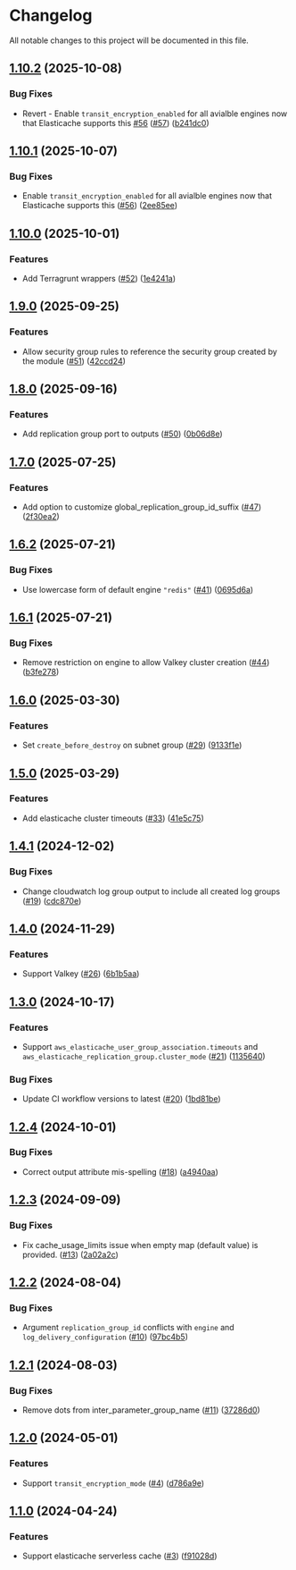 # Changelog

All notable changes to this project will be documented in this file.

## [1.10.2](https://github.com/terraform-aws-modules/terraform-aws-elasticache/compare/v1.10.1...v1.10.2) (2025-10-08)


### Bug Fixes

* Revert - Enable `transit_encryption_enabled` for all avialble engines now that Elasticache supports this [#56](https://github.com/terraform-aws-modules/terraform-aws-elasticache/issues/56) ([#57](https://github.com/terraform-aws-modules/terraform-aws-elasticache/issues/57)) ([b241dc0](https://github.com/terraform-aws-modules/terraform-aws-elasticache/commit/b241dc02309f03fe2475025aba9128caf565104f))

## [1.10.1](https://github.com/terraform-aws-modules/terraform-aws-elasticache/compare/v1.10.0...v1.10.1) (2025-10-07)


### Bug Fixes

* Enable `transit_encryption_enabled` for all avialble engines now that Elasticache supports this ([#56](https://github.com/terraform-aws-modules/terraform-aws-elasticache/issues/56)) ([2ee85ee](https://github.com/terraform-aws-modules/terraform-aws-elasticache/commit/2ee85eebdf450f3125ca6542b7f6a4f2f13fbecc))

## [1.10.0](https://github.com/terraform-aws-modules/terraform-aws-elasticache/compare/v1.9.0...v1.10.0) (2025-10-01)


### Features

* Add Terragrunt wrappers ([#52](https://github.com/terraform-aws-modules/terraform-aws-elasticache/issues/52)) ([1e4241a](https://github.com/terraform-aws-modules/terraform-aws-elasticache/commit/1e4241a561af6d23bdef50da995a77502b6a9fa7))

## [1.9.0](https://github.com/terraform-aws-modules/terraform-aws-elasticache/compare/v1.8.0...v1.9.0) (2025-09-25)


### Features

* Allow security group rules to reference the security group created by the module ([#51](https://github.com/terraform-aws-modules/terraform-aws-elasticache/issues/51)) ([42ccd24](https://github.com/terraform-aws-modules/terraform-aws-elasticache/commit/42ccd2429c927913a043ead7f14dc14277df5c7b))

## [1.8.0](https://github.com/terraform-aws-modules/terraform-aws-elasticache/compare/v1.7.0...v1.8.0) (2025-09-16)


### Features

* Add replication group port to outputs ([#50](https://github.com/terraform-aws-modules/terraform-aws-elasticache/issues/50)) ([0b06d8e](https://github.com/terraform-aws-modules/terraform-aws-elasticache/commit/0b06d8e4a74a602ad774f9d8f0422734e19ab680))

## [1.7.0](https://github.com/terraform-aws-modules/terraform-aws-elasticache/compare/v1.6.2...v1.7.0) (2025-07-25)


### Features

* Add option to customize global_replication_group_id_suffix ([#47](https://github.com/terraform-aws-modules/terraform-aws-elasticache/issues/47)) ([2f30ea2](https://github.com/terraform-aws-modules/terraform-aws-elasticache/commit/2f30ea2b2fdd017c747262061095b66bc6bf09a7))

## [1.6.2](https://github.com/terraform-aws-modules/terraform-aws-elasticache/compare/v1.6.1...v1.6.2) (2025-07-21)


### Bug Fixes

* Use lowercase form of default engine `"redis"` ([#41](https://github.com/terraform-aws-modules/terraform-aws-elasticache/issues/41)) ([0695d6a](https://github.com/terraform-aws-modules/terraform-aws-elasticache/commit/0695d6a0512b144651cd11dea5929f48730fb916))

## [1.6.1](https://github.com/terraform-aws-modules/terraform-aws-elasticache/compare/v1.6.0...v1.6.1) (2025-07-21)


### Bug Fixes

* Remove restriction on engine to allow Valkey cluster creation ([#44](https://github.com/terraform-aws-modules/terraform-aws-elasticache/issues/44)) ([b3fe278](https://github.com/terraform-aws-modules/terraform-aws-elasticache/commit/b3fe278d2f12a76a34d6b32b847a58c3b210f7f1))

## [1.6.0](https://github.com/terraform-aws-modules/terraform-aws-elasticache/compare/v1.5.0...v1.6.0) (2025-03-30)


### Features

* Set `create_before_destroy` on subnet group ([#29](https://github.com/terraform-aws-modules/terraform-aws-elasticache/issues/29)) ([9133f1e](https://github.com/terraform-aws-modules/terraform-aws-elasticache/commit/9133f1ec80c4cefef8dd5a763f6f6d9e4526276e))

## [1.5.0](https://github.com/terraform-aws-modules/terraform-aws-elasticache/compare/v1.4.1...v1.5.0) (2025-03-29)


### Features

* Add elasticache cluster timeouts ([#33](https://github.com/terraform-aws-modules/terraform-aws-elasticache/issues/33)) ([41e5c75](https://github.com/terraform-aws-modules/terraform-aws-elasticache/commit/41e5c75b2ea15a8631f8bb9f7f73ad5d868eeddf))

## [1.4.1](https://github.com/terraform-aws-modules/terraform-aws-elasticache/compare/v1.4.0...v1.4.1) (2024-12-02)


### Bug Fixes

* Change cloudwatch log group output to include all created log groups ([#19](https://github.com/terraform-aws-modules/terraform-aws-elasticache/issues/19)) ([cdc870e](https://github.com/terraform-aws-modules/terraform-aws-elasticache/commit/cdc870e425fd34a93f3e38adccf8eb4c8fd1ef1a))

## [1.4.0](https://github.com/terraform-aws-modules/terraform-aws-elasticache/compare/v1.3.0...v1.4.0) (2024-11-29)


### Features

* Support Valkey ([#26](https://github.com/terraform-aws-modules/terraform-aws-elasticache/issues/26)) ([6b1b5aa](https://github.com/terraform-aws-modules/terraform-aws-elasticache/commit/6b1b5aa4576942bad13a6c8a8420e958a7327fad))

## [1.3.0](https://github.com/terraform-aws-modules/terraform-aws-elasticache/compare/v1.2.4...v1.3.0) (2024-10-17)


### Features

* Support `aws_elasticache_user_group_association.timeouts` and `aws_elasticache_replication_group.cluster_mode` ([#21](https://github.com/terraform-aws-modules/terraform-aws-elasticache/issues/21)) ([1135640](https://github.com/terraform-aws-modules/terraform-aws-elasticache/commit/1135640455df0ee16ef76bb5b0c6c3f069483b98))


### Bug Fixes

* Update CI workflow versions to latest ([#20](https://github.com/terraform-aws-modules/terraform-aws-elasticache/issues/20)) ([1bd81be](https://github.com/terraform-aws-modules/terraform-aws-elasticache/commit/1bd81beec317d4b05fc847c4e3b41bbbcc8460ea))

## [1.2.4](https://github.com/terraform-aws-modules/terraform-aws-elasticache/compare/v1.2.3...v1.2.4) (2024-10-01)


### Bug Fixes

* Correct output attribute mis-spelling ([#18](https://github.com/terraform-aws-modules/terraform-aws-elasticache/issues/18)) ([a4940aa](https://github.com/terraform-aws-modules/terraform-aws-elasticache/commit/a4940aa5d8d3f6f9427c050c57b4cda90bf09856))

## [1.2.3](https://github.com/terraform-aws-modules/terraform-aws-elasticache/compare/v1.2.2...v1.2.3) (2024-09-09)


### Bug Fixes

* Fix cache_usage_limits issue when empty map (default value) is provided. ([#13](https://github.com/terraform-aws-modules/terraform-aws-elasticache/issues/13)) ([2a02a2c](https://github.com/terraform-aws-modules/terraform-aws-elasticache/commit/2a02a2cf0fa4d62cee9a56f5be727b1bab7808cd))

## [1.2.2](https://github.com/terraform-aws-modules/terraform-aws-elasticache/compare/v1.2.1...v1.2.2) (2024-08-04)


### Bug Fixes

* Argument `replication_group_id` conflicts with `engine` and `log_delivery_configuration` ([#10](https://github.com/terraform-aws-modules/terraform-aws-elasticache/issues/10)) ([97bc4b5](https://github.com/terraform-aws-modules/terraform-aws-elasticache/commit/97bc4b5dbab8d2ea78ffd6aaf5716ab271f11f59))

## [1.2.1](https://github.com/terraform-aws-modules/terraform-aws-elasticache/compare/v1.2.0...v1.2.1) (2024-08-03)


### Bug Fixes

* Remove dots from inter_parameter_group_name ([#11](https://github.com/terraform-aws-modules/terraform-aws-elasticache/issues/11)) ([37286d0](https://github.com/terraform-aws-modules/terraform-aws-elasticache/commit/37286d0a1f8759008b0f9a46d337e6769bddb380))

## [1.2.0](https://github.com/terraform-aws-modules/terraform-aws-elasticache/compare/v1.1.0...v1.2.0) (2024-05-01)


### Features

* Support `transit_encryption_mode`  ([#4](https://github.com/terraform-aws-modules/terraform-aws-elasticache/issues/4)) ([d786a9e](https://github.com/terraform-aws-modules/terraform-aws-elasticache/commit/d786a9eb1fe76e42693dd8f54c458ebcf9127e84))

## [1.1.0](https://github.com/terraform-aws-modules/terraform-aws-elasticache/compare/v1.0.0...v1.1.0) (2024-04-24)


### Features

* Support elasticache serverless cache ([#3](https://github.com/terraform-aws-modules/terraform-aws-elasticache/issues/3)) ([f91028d](https://github.com/terraform-aws-modules/terraform-aws-elasticache/commit/f91028dc62cae00249ecc2709f06cb1be3a961de))
